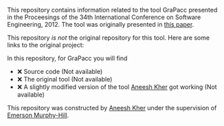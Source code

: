 This repository contains information related to the tool GraPacc presented in the Proceesings of the 34th International Conference on Software Engineering, 2012. The tool was originally presented in [this paper](http://delivery.acm.org.prox.lib.ncsu.edu/10.1145/2340000/2337431/p1407-nguyen.pdf?ip=152.14.136.96&id=2337431&acc=ACTIVE%20SERVICE&key=6ABC8B4C00F6EE47%2E4D4702B0C3E38B35%2E4D4702B0C3E38B35%2E4D4702B0C3E38B35&CFID=717070204&CFTOKEN=90488387&__acm__=1443399999_cc300c8059c142178607b1e8eceeb9a9).

This repository _is not_ the original repository for this tool. Here are some links to the original project:

In this repository, for GraPacc you will find
* :x: Source code (Not available)
* :x: The original tool (Not available)
* :x: A slightly modified version of the tool [Aneesh Kher](https://github.com/aneeshkher) got working (Not available)

This repository was constructed by [Aneesh Kher](https://github.com/aneeshkher) under the supervision of [Emerson Murphy-Hill](https://github.com/CaptainEmerson).

